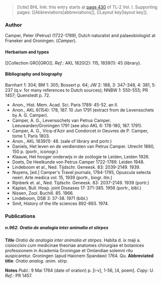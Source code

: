 > [!cite] BHL link: this entry starts at [page 430](https://www.biodiversitylibrary.org/item/103414#page/478/mode/1up) of TL-2 Vol. I.
> Supporting pages: [[Abbreviations|abbreviations]], [[Layout key|layout key]].

### Author

Camper, Peter (Petrus) (1722-1789), Dutch naturalist and palaeobiologist at Franeker and Groningen. (*Camper*).

#### Herbarium and types

[[Collection GRO|GRO]].
*Ref*.: AKL 1820(2): 115, 1839(1): 45 (library).

#### Bibliography and biography

Barnhart 1: 304; BM 1: 305; Bossert p. 64; JW 2: 188, 3: 347-348, 4: 381, 5: 237 (q.v. for many references to Dutch sources); NNBW 1: 550-555; PR 1457; Quenstedt p. 72.
- Anon., Hist. Mem. Acad. Sci. Paris 1789: 45-52. an II.
- Anon., AKL 6(154): 178, 187. 10 Jun 1791 (extract from de Levensschets by A. G. Camper).
- Camper, A. G., Levensschets van Petrus Camper. Leeuwarden/Groningen 1791 (see also AKL 6: 178-180, 187. 1791).
- Camper, A. G., Vicq-d'Azir and Condorcet *in* Oeuvres de P. Camper, tome 1, Paris 1803.
- Anon., AKL 1839(1): 48. (sale of library and portr.)
- Daniels, Het leven en de verdiensten van Petrus Camper. Utrecht 1880, 150 p. (portr., iconogr.)
- Klaauw, Het hooger onderwijs in de zoölogie te Leiden, Leiden 1926.
- Doets, De Heelkunde von Petrus Camper 1722-1789. Leiden 1948.
- Lindeboom et al., Ned. Tijdschr. Geneesk. 83: 2039-2149. 1939.
- Nuyens, \[ed.\] Camper's Travel journals, 1784-1785, Opuscula selecta neerl. Arte medica vol. 15, 1939 (portr., biogr. itin.)
- Rijnberk et. al., Ned. Tijdschr. Geneesk. 83: 2037-2149. 1939 (portr.)
- Kaplan, Bull. Hosp. joint Diseases 17: 371-385. 1956 (portr., bibl.)
- Nissen, Zool. Buchill. 85. 1966.
- Lindeboom, DSB 3: 37-38. 1971 (bibl.)
- Smit, History of the life sciences 892-893. 1974.

### Publications

##### n.962. Oratio de analogia inter animalia et stirpes

**Title**
*Oratio de analogia inter animalia et stirpes*. Habita d. ix maji a. cioiocclxiv cum medicinae theoriae anatomes chirurgiae et botanices professionem in Academia Groningae et Omlandiae solemni ritu auspicaretur. Groningen (apud Haionem Spandaw) 1764. Qu.
**Abbreviated title**: *Oratio analog. anim. stirp.*

**Notes**
*Publ*.: 9 Mai 1764 (date of oration) p. \[i-v\], 1-56, \[4, poem\]. *Copy*: U.
*Ref*.: PR 1457.

